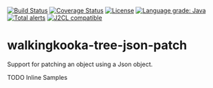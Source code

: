 [![Build Status](https://github.com/mP1/walkingkooka-tree-json-patch/actions/workflows/build.yaml/badge.svg)](https://github.com/mP1/walkingkooka-tree-json-patch/actions/workflows/build.yaml/badge.svg)
[![Coverage Status](https://coveralls.io/repos/github/mP1/walkingkooka-tree-json-patch/badge.svg?branch=master)](https://coveralls.io/github/mP1/walkingkooka-tree-json-patch?branch=master)
[![License](https://img.shields.io/badge/License-Apache%202.0-blue.svg)](https://opensource.org/licenses/Apache-2.0)
[![Language grade: Java](https://img.shields.io/lgtm/grade/java/g/mP1/walkingkooka-tree-json-patch.svg?logo=lgtm&logoWidth=18)](https://lgtm.com/projects/g/mP1/walkingkooka-tree-json-patch/context:java)
[![Total alerts](https://img.shields.io/lgtm/alerts/g/mP1/walkingkooka-tree-json-patch.svg?logo=lgtm&logoWidth=18)](https://lgtm.com/projects/g/mP1/walkingkooka-tree-json-patch/alerts/)
[![J2CL compatible](https://img.shields.io/badge/J2CL-compatible-brightgreen.svg)](https://github.com/mP1/j2cl-central)



# walkingkooka-tree-json-patch
Support for patching an object using a Json object.

TODO Inline Samples